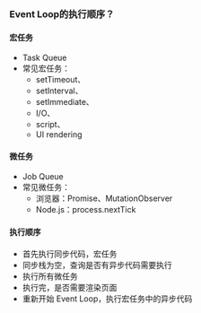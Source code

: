 ### Event Loop的执行顺序？
#### 宏任务
* Task Queue
* 常见宏任务：
  * setTimeout、
  * setInterval、
  * setImmediate、
  * I/O、
  * script、
  * UI rendering

#### 微任务
* Job Queue
* 常见微任务：
  * 浏览器：Promise、MutationObserver
  * Node.js：process.nextTick

#### 执行顺序
* 首先执行同步代码，宏任务
* 同步栈为空，查询是否有异步代码需要执行
* 执行所有微任务
* 执行完，是否需要渲染页面
* 重新开始 Event Loop，执行宏任务中的异步代码
